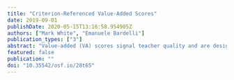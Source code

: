 ```yaml
---
title: "Criterion-Referenced Value-Added Scores"
date: 2019-09-01
publishDate: 2020-05-15T13:16:58.954905Z
authors: ["Mark White", "Emanuele Bardelli"]
publication_types: ["3"]
abstract: "Value-added (VA) scores signal teacher quality and are designed to be used, with other data, to make employment decisions. However, this usefulness is hampered by: 1) their normative nature, which promotes competition among teachers, 2) their difficulty to interpret and incorporate with other data, which makes using VA scores as one data source among many difficult, and 3) a lack of trust in scores. We show how to create (model-based) non-normative and more interpretable VA scores, which winds up being a simple rescaling of traditional VA scores. Our approach more closely links VA scores to data-based decision making efforts and enables the creation of clear and objective criterion of effectiveness for teachers."
featured: false
publication: ""
doi: "10.35542/osf.io/28t65"
---
```


